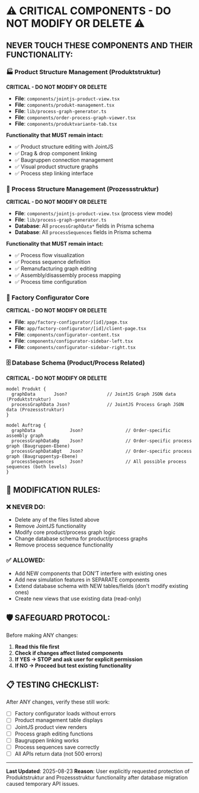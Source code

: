# ⚠️ CRITICAL COMPONENTS - DO NOT MODIFY OR DELETE ⚠️

## NEVER TOUCH THESE COMPONENTS AND THEIR FUNCTIONALITY:

### 🏭 **Product Structure Management (Produktstruktur)**
**CRITICAL - DO NOT MODIFY OR DELETE**

- **File**: `components/jointjs-product-view.tsx`
- **File**: `components/produkt-management.tsx`
- **File**: `lib/process-graph-generator.ts`
- **File**: `components/order-process-graph-viewer.tsx`
- **File**: `components/produktvariante-tab.tsx`

**Functionality that MUST remain intact:**
- ✅ Product structure editing with JointJS
- ✅ Drag & drop component linking
- ✅ Baugruppen connection management
- ✅ Visual product structure graphs
- ✅ Process step linking interface

### 🔄 **Process Structure Management (Prozessstruktur)**
**CRITICAL - DO NOT MODIFY OR DELETE**

- **File**: `components/jointjs-product-view.tsx` (process view mode)
- **File**: `lib/process-graph-generator.ts`
- **Database**: All `processGraphData*` fields in Prisma schema
- **Database**: All `processSequences` fields in Prisma schema

**Functionality that MUST remain intact:**
- ✅ Process flow visualization
- ✅ Process sequence definition
- ✅ Remanufacturing graph editing
- ✅ Assembly/disassembly process mapping
- ✅ Process time configuration

### 🏢 **Factory Configurator Core**
**CRITICAL - DO NOT MODIFY OR DELETE**

- **File**: `app/factory-configurator/[id]/page.tsx`
- **File**: `app/factory-configurator/[id]/client-page.tsx`
- **File**: `components/configurator-content.tsx`
- **File**: `components/configurator-sidebar-left.tsx`
- **File**: `components/configurator-sidebar-right.tsx`

### 🗄️ **Database Schema (Product/Process Related)**
**CRITICAL - DO NOT MODIFY OR DELETE**

```prisma
model Produkt {
  graphData       Json?               // JointJS Graph JSON data (Produktstruktur)
  processGraphData Json?              // JointJS Process Graph JSON data (Prozessstruktur)
}

model Auftrag {
  graphData             Json?                // Order-specific assembly graph
  processGraphDataBg    Json?                // Order-specific process graph (Baugruppen-Ebene)
  processGraphDataBgt   Json?                // Order-specific process graph (Baugruppentyp-Ebene)
  processSequences      Json?                // All possible process sequences (both levels)
}
```

## 🚫 MODIFICATION RULES:

### ❌ NEVER DO:
- Delete any of the files listed above
- Remove JointJS functionality
- Modify core product/process graph logic
- Change database schema for product/process graphs
- Remove process sequence functionality

### ✅ ALLOWED:
- Add NEW components that DON'T interfere with existing ones
- Add new simulation features in SEPARATE components
- Extend database schema with NEW tables/fields (don't modify existing ones)
- Create new views that use existing data (read-only)

## 🛡️ SAFEGUARD PROTOCOL:

Before making ANY changes:
1. **Read this file first**
2. **Check if changes affect listed components**
3. **If YES → STOP and ask user for explicit permission**
4. **If NO → Proceed but test existing functionality**

## 📋 TESTING CHECKLIST:

After ANY changes, verify these still work:
- [ ] Factory configurator loads without errors
- [ ] Product management table displays
- [ ] JointJS product view renders
- [ ] Process graph editing functions
- [ ] Baugruppen linking works
- [ ] Process sequences save correctly
- [ ] All APIs return data (not 500 errors)

---
**Last Updated**: 2025-08-23
**Reason**: User explicitly requested protection of Produktstruktur and Prozessstruktur functionality after database migration caused temporary API issues.